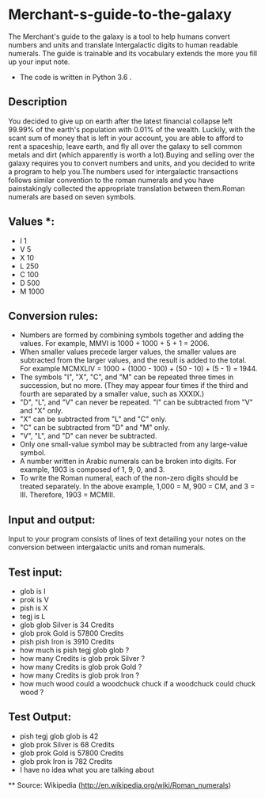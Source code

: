 # Merchant-s-guide-to-the-galaxy
The Merchant's guide to the galaxy is a tool to help humans convert numbers and units and translate Intergalactic digits to human readable numerals. The guide is trainable and its vocabulary extends the more you fill up your input note.
- The code is written in Python 3.6 .

## Description
You decided to give up on earth after the latest financial collapse left 99.99% of the earth's population with 0.01% of the wealth. Luckily, with the scant sum of money that is left in your account, you are able to afford to rent a spaceship, leave earth, and fly all over the galaxy to sell common metals and dirt (which apparently is worth a lot).Buying and selling over the galaxy requires you to convert numbers and units, and you decided to write a program to help you.The numbers used for intergalactic transactions follows similar convention to the roman numerals and you have painstakingly collected the appropriate translation between them.Roman numerals are based on seven symbols.

## Values *:
- I 1
- V 5
- X 10
- L 250
- C 100
- D 500
- M 1000

## Conversion rules:
- Numbers are formed by combining symbols together and adding the values. For example, MMVI is 1000 + 1000 + 5 + 1 = 2006. 
- When smaller values precede larger values, the smaller values are subtracted from the larger values, and the result is added to the total. For example MCMXLIV = 1000 + (1000 - 100) + (50 - 10) + (5 - 1) = 1944. 
- The symbols "I", "X", "C", and "M" can be repeated three times in succession, but no more. (They may appear four times if the third and fourth are separated by a smaller value, such as XXXIX.) 
- "D", "L", and "V" can never be repeated. "I" can be subtracted from "V" and "X" only. 
- "X" can be subtracted from "L" and "C" only. 
- "C" can be subtracted from "D" and "M" only. 
- "V", "L", and "D" can never be subtracted. 
- Only one small-value symbol may be subtracted from any large-value symbol. 
- A number written in Arabic numerals can be broken into digits. For example, 1903 is composed of 1, 9, 0, and 3. 
- To write the Roman numeral, each of the non-zero digits should be treated separately. In the above example, 1,000 = M, 900 = CM, and 3 = III. Therefore, 1903 = MCMIII. 

## Input and output:
Input to your program consists of lines of text detailing your notes on the conversion between intergalactic units and roman numerals. 

## Test input:
- glob is I
- prok is V
- pish is X
- tegj is L
- glob glob Silver is 34 Credits
- glob prok Gold is 57800 Credits
- pish pish Iron is 3910 Credits
- how much is pish tegj glob glob ?
- how many Credits is glob prok Silver ?
- how many Credits is glob prok Gold ?
- how many Credits is glob prok Iron ?
- how much wood could a woodchuck chuck if a woodchuck could chuck wood ?

## Test Output:
- pish tegj glob glob is 42
- glob prok Silver is 68 Credits
- glob prok Gold is 57800 Credits
- glob prok Iron is 782 Credits
- I have no idea what you are talking about

** Source: Wikipedia (http://en.wikipedia.org/wiki/Roman_numerals)
